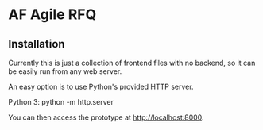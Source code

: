 # AF Agile RFQ

## Installation
Currently this is just a collection of frontend files with no backend, so it can be easily run from any web server.

An easy option is to use Python's provided HTTP server.

Python 3:
    python -m http.server

You can then access the prototype at [http://localhost:8000](http://localhost:8000).
